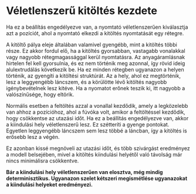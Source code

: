 # Véletlenszerű kitöltés kezdete

Ha ez a beállítás engedélyezve van, a nyomtató véletlenszerűen kiválasztja azt a pozíciót, ahol a nyomtató elkezdi a kitöltés nyomtatását egy rétegre.

A kitöltő pálya eleje általában valamivel gyengébb, mint a kitöltés többi része. Ez akkor fordul elő, ha a kitöltés gyorsabban, vastagabb vonalakkal vagy nagyobb rétegmagassággal kerül nyomtatásra. Az anyagáramlásnak hirtelen fel kell gyorsulnia, és ez nem történik meg azonnal, így rövid ideig alulextrudálás következik be. Ha ez minden rétegben ugyanazon a helyen történik, az gyengíti a kitöltési struktúrát. Az a hely, ahol ez megtörténik, lesz a leggyengébb láncszem, és a körülötte lévő kitöltés nagyobb igénybevételnek lesz kitéve. Ha a nyomatot erőnek teszik ki, itt nagyobb a valószínűsége, hogy eltörik.

Normális esetben a feltöltés azzal a vonallal kezdődik, amely a legközelebb van ahhoz a pozícióhoz, ahol a fúvóka volt, amikor a feltöltéssel kezdődik, hogy csökkentse az utazási időt. Ha ez a beállítás engedélyezve van, akkor a kiindulási hely véletlenszerű lesz. Ez szétteríti a gyenge pontokat. Egyetlen leggyengébb láncszem sem lesz többé a láncban, így a kitöltés is erősebb lesz a végén.

Ez azonban kissé megnöveli az utazási időt, és több szivárgást eredményez a modell belsejében, mivel a kitöltés kiindulási helyétől való távolság már nincs minimálisra csökkentve.

**Bár a kiindulási hely véletlenszerűen van elosztva, még mindig determinisztikus. Ugyanazon szelet kétszeri megismétlése ugyanazokat a kiindulási helyeket eredményezi.**
